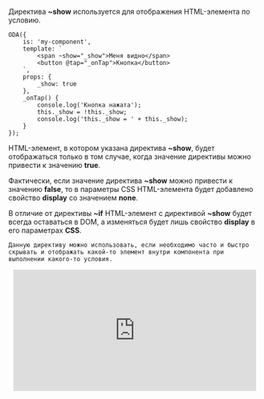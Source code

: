 Директива **~show** используется для отображения HTML-элемента по условию.

```javascript_run_line_edit_console_[my-component.js]
ODA({
    is: 'my-component',
    template: `
        <span ~show="_show">Меня видно</span>
        <button @tap="_onTap">Кнопка</button>
    `,
    props: {
        _show: true
    },
    _onTap() {
    	console.log('Кнопка нажата');
        this._show = !this._show;
        console.log('this._show = ' + this._show);
    }
});
```

HTML-элемент, в котором указана директива **~show**, будет отображаться только в том случае, когда значение директивы можно привести к значению **true**.

Фактически, если значение директива **~show** можно привести к значению **false**, то в параметры CSS HTML-элемента будет добавлено свойство **display** со значением **none**.

В отличие от директивы **~if** HTML-элемент с директивой **~show** будет всегда оставаться в DOM, а изменяться будет лишь свойство **display** в его параметрах **CSS**.

```faq_md
Данную директиву можно использовать, если необходимо часто и быстро скрывать и отображать какой-то элемент внутри компонента при выполнении какого-то условия.
```

<div style="position:relative;padding-bottom:48%; margin:10px">
    <iframe src="https://www.youtube.com/embed/V13DE79qlB0?start=0" frameborder="0" allow="accelerometer; autoplay; encrypted-media; gyroscope; picture-in-picture" allowfullscreen 
    	style="position:absolute;width:100%;height:100%;"></iframe>
</div>
